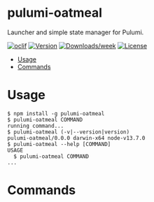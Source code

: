 pulumi-oatmeal
==============

Launcher and simple state manager for Pulumi.

[![oclif](https://img.shields.io/badge/cli-oclif-brightgreen.svg)](https://oclif.io)
[![Version](https://img.shields.io/npm/v/pulumi-oatmeal.svg)](https://npmjs.org/package/pulumi-oatmeal)
[![Downloads/week](https://img.shields.io/npm/dw/pulumi-oatmeal.svg)](https://npmjs.org/package/pulumi-oatmeal)
[![License](https://img.shields.io/npm/l/pulumi-oatmeal.svg)](https://github.com/https://github.com/snaccpacc/pulumi-oatmeal/pulumi-oatmeal/blob/master/package.json)

<!-- toc -->
* [Usage](#usage)
* [Commands](#commands)
<!-- tocstop -->
# Usage
<!-- usage -->
```sh-session
$ npm install -g pulumi-oatmeal
$ pulumi-oatmeal COMMAND
running command...
$ pulumi-oatmeal (-v|--version|version)
pulumi-oatmeal/0.0.0 darwin-x64 node-v13.7.0
$ pulumi-oatmeal --help [COMMAND]
USAGE
  $ pulumi-oatmeal COMMAND
...
```
<!-- usagestop -->
# Commands
<!-- commands -->

<!-- commandsstop -->
